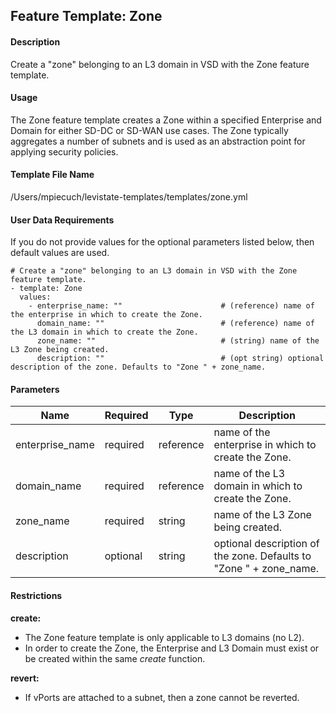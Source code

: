 ## Feature Template: Zone
#### Description
Create a "zone" belonging to an L3 domain in VSD with the Zone feature template.

#### Usage
The Zone feature template creates a Zone within a specified Enterprise and Domain for either SD-DC or SD-WAN use cases. The Zone typically aggregates a number of subnets and is used as an abstraction point for applying security policies.

#### Template File Name
/Users/mpiecuch/levistate-templates/templates/zone.yml

#### User Data Requirements
If you do not provide values for the optional parameters listed below, then default values are used.

```
# Create a "zone" belonging to an L3 domain in VSD with the Zone feature template.
- template: Zone
  values:
    - enterprise_name: ""                      # (reference) name of the enterprise in which to create the Zone.
      domain_name: ""                          # (reference) name of the L3 domain in which to create the Zone.
      zone_name: ""                            # (string) name of the L3 Zone being created.
      description: ""                          # (opt string) optional description of the zone. Defaults to "Zone " + zone_name.

```

#### Parameters
Name | Required | Type | Description
---- | -------- | ---- | -----------
enterprise_name | required | reference | name of the enterprise in which to create the Zone.
domain_name | required | reference | name of the L3 domain in which to create the Zone.
zone_name | required | string | name of the L3 Zone being created.
description | optional | string | optional description of the zone. Defaults to "Zone " + zone_name.


#### Restrictions
**create:**
* The Zone feature template is only applicable to L3 domains (no L2).
* In order to create the Zone, the Enterprise and L3 Domain must exist or be created within the same *create* function.

**revert:**
* If vPorts are attached to a subnet, then a zone cannot be reverted.

